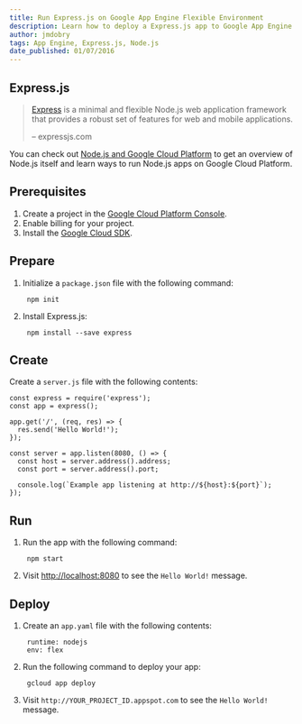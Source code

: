 ```yaml
---
title: Run Express.js on Google App Engine Flexible Environment
description: Learn how to deploy a Express.js app to Google App Engine flexible environment.
author: jmdobry
tags: App Engine, Express.js, Node.js
date_published: 01/07/2016
---
```

## Express.js

> [Express][express] is a minimal and flexible Node.js web
> application framework that provides a robust set of features for web and
> mobile applications.
>
> – expressjs.com

You can check out [Node.js and Google Cloud Platform][nodejs-gcp] to get an
overview of Node.js itself and learn ways to run Node.js apps on Google Cloud
Platform.

## Prerequisites

1. Create a project in the [Google Cloud Platform Console](https://console.cloud.google.com/).
1. Enable billing for your project.
1. Install the [Google Cloud SDK](https://cloud.google.com/sdk/).

## Prepare

1. Initialize a `package.json` file with the following command:

        npm init

1. Install Express.js:

        npm install --save express

## Create

Create a `server.js` file with the following contents:

    const express = require('express');
    const app = express();

    app.get('/', (req, res) => {
      res.send('Hello World!');
    });

    const server = app.listen(8080, () => {
      const host = server.address().address;
      const port = server.address().port;

      console.log(`Example app listening at http://${host}:${port}`);
    });

## Run

1. Run the app with the following command:

        npm start

1. Visit [http://localhost:8080](http://localhost:8080) to see the `Hello World!`
message.

## Deploy

1. Create an `app.yaml` file with the following contents:

        runtime: nodejs
        env: flex

1. Run the following command to deploy your app:

        gcloud app deploy

1. Visit `http://YOUR_PROJECT_ID.appspot.com` to see the `Hello World!` message.

[express]: http://expressjs.com
[nodejs-gcp]: running-nodejs-on-google-cloud
